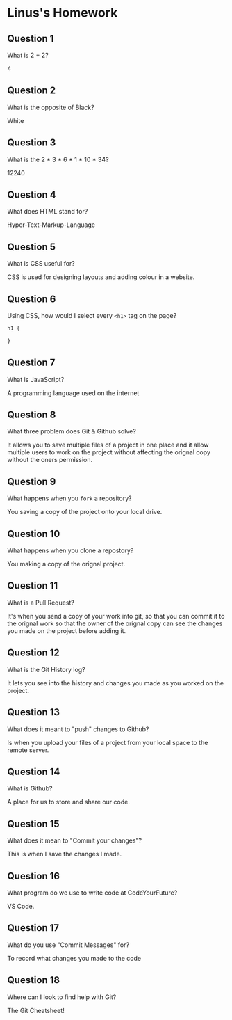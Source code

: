 # Linus's Homework

## Question 1

What is 2 + 2?

4

## Question 2

What is the opposite of Black?

White

## Question 3

What is the  2 * 3 * 6 * 1 * 10 * 34?

12240

## Question 4 

What does HTML stand for?

Hyper-Text-Markup-Language

## Question 5

What is CSS useful for?

CSS is used for designing layouts and adding colour in a website.

## Question 6

Using CSS, how would I select every `<h1>` tag on the page?

```css
h1 {

}
```

## Question 7

What is JavaScript?

A programming language used on the internet

## Question 8

What three problem does Git & Github solve?

It allows you to save multiple files of a project in one place and it allow multiple users to work on the project without affecting the orignal copy without the oners permission.

## Question 9

What happens when you `fork` a repository?

You saving a copy of the project onto your local drive.

## Question 10 

What happens when you clone a repostory?

You making a copy of the orignal project.

## Question 11

What is a Pull Request?

It's when you send a copy of your work into git, so that you can commit it to the orignal work so that the owner of the orignal copy can see the changes you made on the project before adding it.

## Question 12

What is the Git History log?

It lets you see into the history and changes you made as you worked on the project.

## Question 13

What does it meant to "push" changes to Github?

Is when you upload your files of a project from your local space to the remote server.

## Question 14

What is Github?

A place for us to store and share our code.

## Question 15

What does it mean to "Commit your changes"?

This is when I save the changes I made.

## Question 16

What program do we use to write code at CodeYourFuture?

VS Code.

## Question 17

What do you use "Commit Messages" for?

To record what changes you made to the code

## Question 18

Where can I look to find help with Git?

The Git Cheatsheet!
